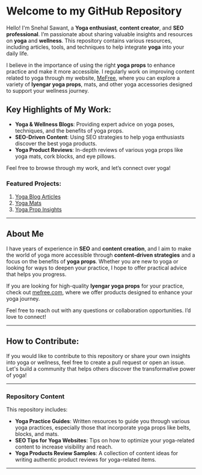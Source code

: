 # Welcome to my GitHub Repository

Hello! I'm Snehal Sawant, a **Yoga enthusiast**, **content creator**, and **SEO professional**. I’m passionate about sharing valuable insights and resources on **yoga** and **wellness**. This repository contains various resources, including articles, tools, and techniques to help integrate **yoga** into your daily life.

I believe in the importance of using the right **yoga props** to enhance practice and make it more accessible. I regularly work on improving content related to yoga through my website, [MeFree](https://mefree.com), where you can explore a variety of **Iyengar yoga props**, mats, and other yoga accessories designed to support your wellness journey.

## Key Highlights of My Work:
- **Yoga & Wellness Blogs**: Providing expert advice on yoga poses, techniques, and the benefits of yoga props.
- **SEO-Driven Content**: Using SEO strategies to help yoga enthusiasts discover the best yoga products.
- **Yoga Product Reviews**: In-depth reviews of various yoga props like yoga mats, cork blocks, and eye pillows.

Feel free to browse through my work, and let’s connect over yoga!

### Featured Projects:
1. [Yoga Blog Articles](https://mefree.com/blogs/)
2. [Yoga Mats](https://mefree.com/product-category/mats/)
3. [Yoga Prop Insights](https://mefree.com/product-category/yoga-props/)

---

## About Me
I have years of experience in **SEO** and **content creation**, and I aim to make the world of yoga more accessible through **content-driven strategies** and a focus on the benefits of **yoga props**. Whether you are new to yoga or looking for ways to deepen your practice, I hope to offer practical advice that helps you progress.

If you are looking for high-quality **Iyengar yoga props** for your practice, check out [mefree.com](https://mefree.com), where we offer products designed to enhance your yoga journey.

Feel free to reach out with any questions or collaboration opportunities. I’d love to connect!

---

## How to Contribute:
If you would like to contribute to this repository or share your own insights into yoga or wellness, feel free to create a pull request or open an issue. Let's build a community that helps others discover the transformative power of yoga!

---

### Repository Content

This repository includes:

- **Yoga Practice Guides**: Written resources to guide you through various yoga practices, especially those that incorporate yoga props like belts, blocks, and mats.
- **SEO Tips for Yoga Websites**: Tips on how to optimize your yoga-related content to increase visibility and reach.
- **Yoga Products Review Samples**: A collection of content ideas for writing authentic product reviews for yoga-related items.

---

<!---
snehalsawant355/snehalsawant355 is a ✨ special ✨ repository because its `README.md` (this file) appears on your GitHub profile.
You can click the Preview link to take a look at your changes.
--->
